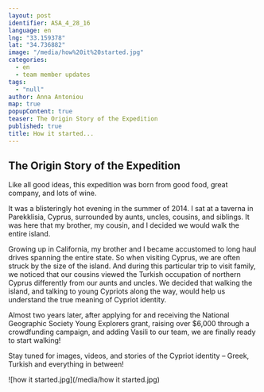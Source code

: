 ```yaml
---
layout: post
identifier: ASA_4_28_16
language: en
lng: "33.159378"
lat: "34.736882"
image: "/media/how%20it%20started.jpg"
categories:
  - en
  - team member updates
tags:
  - "null"
author: Anna Antoniou
map: true
popupContent: true
teaser: The Origin Story of the Expedition
published: true
title: How it started...
---
```

## The Origin Story of the Expedition

Like all good ideas, this expedition was born from good food, great company, and lots of wine.

It was a blisteringly hot evening in the summer of 2014. I sat at a taverna in Parekklisia, Cyprus, surrounded by aunts, uncles, cousins, and siblings. It was here that my brother, my cousin, and I decided we would walk the entire island.

Growing up in California, my brother and I became accustomed to long haul drives spanning the entire state.  So when visiting Cyprus, we are often struck by the size of the island. And during this particular trip to visit family, we noticed that our cousins viewed the Turkish occupation of northern Cyprus differently from our aunts and uncles. We decided that walking the island, and talking to young Cypriots along the way, would help us understand the true meaning of Cypriot identity.

Almost two years later, after applying for and receiving the National Geographic Society Young Explorers grant, raising over $6,000 through a crowdfunding campaign, and adding Vasili to our team, we are finally ready to start walking!

Stay tuned for images, videos, and stories of the Cypriot identity – Greek, Turkish and everything in between!

![how it started.jpg](/media/how it started.jpg)
